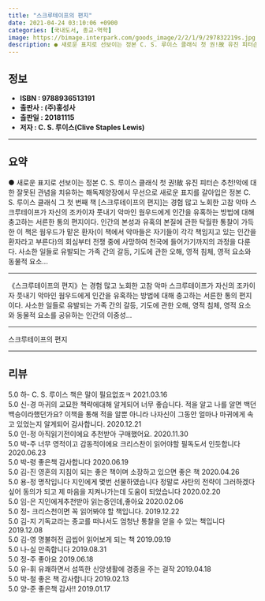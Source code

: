 ```yaml
---
title: "스크루테이프의 편지"
date: 2021-04-24 03:10:06 +0900
categories: [국내도서, 종교-역학]
image: https://bimage.interpark.com/goods_image/2/2/1/9/297832219s.jpg
description: ● 새로운 표지로 선보이는 정본 C. S. 루이스 클래식 첫 권!故 유진 피터슨 추천!악에 대한 잘못된 관념을 치유하는 해독제양장에서 무선으로 새로운 표지를 갈아입은 정본 C. S. 루이스 클래식 그 첫 번째 책 [스크루테이프의 편지]는 경험 많고 노회한 고참 악마 스크루테이프가 자신
---
```


## **정보**

- **ISBN : 9788936513191**
- **출판사 : (주)홍성사**
- **출판일 : 20181115**
- **저자 : C. S. 루이스(Clive Staples Lewis)**

------



## **요약**

●  새로운 표지로 선보이는 정본 C. S. 루이스 클래식 첫 권!故 유진 피터슨 추천!악에 대한 잘못된 관념을 치유하는 해독제양장에서 무선으로 새로운 표지를 갈아입은 정본 C. S. 루이스 클래식 그 첫 번째 책 [스크루테이프의 편지]는 경험 많고 노회한 고참 악마 스크루테이프가 자신의 조카이자 풋내기 악마인 웜우드에게 인간을 유혹하는 방법에 대해 충고하는 서른한 통의 편지이다. 인간의 본성과 유혹의 본질에 관한 탁월한 통찰이 가득한 이 책은 웜우드가 맡은 환자(이 책에서 악마들은 자기들이 각각 책임지고 있는 인간을 환자라고 부른다)의 회심부터 전쟁 중에 사망하여 천국에 들어가기까지의 과정을 다룬다. 사소한 일들로 유발되는 가족 간의 갈등, 기도에 관한 오해, 영적 침체, 영적 요소와 동물적 요소...

------

《스크루테이프의 편지》는 경험 많고 노회한 고참 악마 스크루테이프가 자신의 조카이자 풋내기 악마인 웜우드에게 인간을 유혹하는 방법에 대해 충고하는 서른한 통의 편지이다. 사소한 일들로 유발되는 가족 간의 갈등, 기도에 관한 오해, 영적 침체, 영적 요소와 동물적 요소를 공유하는 인간의 이중성... 

------


스크루테이프의 편지 

------


## **리뷰** 

5.0 하- C. S. 루이스 책은 말이 필요없죠ㅋ 2021.03.16 <br/>5.0 신-경 마귀의 교묘한 책략에대해 알게되어 너무 좋습니다. 적을 알고 나를 알면 백던백승이라했던가요?
이책을 통해 적을 알뿐 아니라 나자신이 그동안 얼마나 마귀에게 속고 있었는지 알게되어 감사합니다. 2020.12.21 <br/>5.0 인-정 아직읽기전이에요
추천받아 구매했어요. 2020.11.30 <br/>5.0 박-주 너무 영적이고 감동적이에요
크리스찬이 읽어야할 필독도서 인듯합니다 2020.06.23 <br/>5.0 박-령 좋은책 감사합니다 2020.06.19 <br/>5.0 김-진 영혼의 지침이 되는 좋은 책이며 소장하고 있으면 좋은 책 2020.04.26 <br/>5.0 용-정 명작입니다
지인에게 몇번 선물하였습니다
정말로 사탄의 전략이 그러하겠다 싶어 동의가 되고
제 마음을 지켜나가는데 도움이 되었습니다 2020.02.20 <br/>5.0 임-은 지인에게추천받아 읽는중인데,좋아요 2020.02.06 <br/>5.0 정- 크리스천이면 꼭 읽어봐야 할 책입니다. 2019.12.22 <br/>5.0 김-지 기독교라는 종교를 떠나서도 엄청난 통찰을 얻을 수 있는 책입니다  2019.12.08 <br/>5.0 김-영 명불허전 곱씹어 읽어보게 되는 책 2019.09.19 <br/>5.0 나-실 만족합니다 2019.08.31 <br/>5.0 정-주 좋아요 2019.06.18 <br/>5.0 유-휘 유쾌하면서 섬뜩한 신앙생활에 경종을 주는 걸작 2019.04.18 <br/>5.0 박-철 좋은 책 감사합니다 2019.02.13 <br/>5.0 양-준 좋은책 감사!! 2019.01.17 <br/>